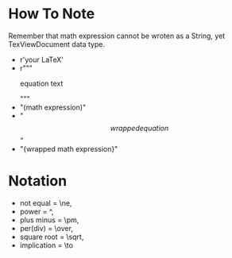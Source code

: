 # How To Note
Remember that math expression cannot be wroten as a String, yet TexViewDocument data type.

- r'your LaTeX'
- r"""<p> equation text </p>"""
- "\(math expression\)"
- "$$wrapped equation$$"
- "{wrapped math expression}"

# Notation
- not equal = \ne,
- power = ^,
- plus minus = \pm,
- per(div) = \over,
- square root = \sqrt,
- implication = \to